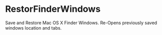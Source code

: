 # RestorFinderWindows
Save and Restore Mac OS X Finder Windows. Re-Opens previously saved windows location and tabs.
